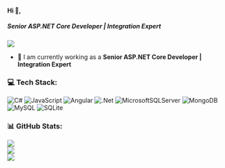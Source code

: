 #### Hi 👋,
##### **Senior ASP.NET Core Developer | Integration Expert**

[![](https://visitcount.itsvg.in/api?id=brendasmith8&icon=0&color=0)](https://visitcount.itsvg.in)

- 🔭 I am currently working as a **Senior ASP.NET Core Developer | Integration Expert**

### 💻 Tech Stack:
![C#](https://img.shields.io/badge/c%23-%23239120.svg?style=flat&logo=c-sharp&logoColor=white) ![JavaScript](https://img.shields.io/badge/javascript-%23323330.svg?style=flat&logo=javascript&logoColor=%23F7DF1E) ![Angular](https://img.shields.io/badge/angular-%23DD0031.svg?style=flat&logo=angular&logoColor=white) ![.Net](https://img.shields.io/badge/.NET-5C2D91?style=flat&logo=.net&logoColor=white) ![MicrosoftSQLServer](https://img.shields.io/badge/Microsoft%20SQL%20Sever-CC2927?style=flat&logo=microsoft%20sql%20server&logoColor=white) ![MongoDB](https://img.shields.io/badge/MongoDB-%234ea94b.svg?style=flat&logo=mongodb&logoColor=white) ![MySQL](https://img.shields.io/badge/mysql-%2300f.svg?style=flat&logo=mysql&logoColor=white) ![SQLite](https://img.shields.io/badge/sqlite-%2307405e.svg?style=flat&logo=sqlite&logoColor=white)
### 📊 GitHub Stats:
![](https://github-readme-stats.vercel.app/api?username=brendasmith8&theme=radical&hide_border=false&include_all_commits=false&count_private=false)<br/>
![](https://github-readme-streak-stats.herokuapp.com/?user=brendasmith8&theme=radical&hide_border=false)<br/>
![](https://github-readme-stats.vercel.app/api/top-langs/?username=brendasmith8&theme=radical&hide_border=false&include_all_commits=false&count_private=false&layout=compact)




